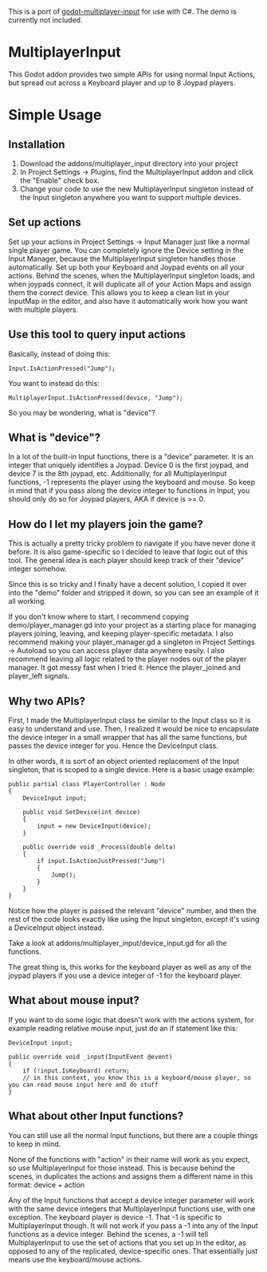 This is a port of [godot-multiplayer-input](https://github.com/matjlars/godot-multiplayer-input) for use with C#. The demo is currently not included.

# MultiplayerInput

This Godot addon provides two simple APIs for using normal Input Actions, but spread out across a Keyboard player and up to 8 Joypad players.


# Simple Usage

## Installation
1. Download the addons/multiplayer_input directory into your project
1. In Project Settings -> Plugins, find the MultiplayerInput addon and click the "Enable" check box.
1. Change your code to use the new MultiplayerInput singleton instead of the Input singleton anywhere you want to support multiple devices.

## Set up actions
Set up your actions in Project Settings -> Input Manager just like a normal single player game.
You can completely ignore the Device setting in the Input Manager, because the MultiplayerInput singleton handles those automatically.
Set up both your Keyboard and Joypad events on all your actions.
Behind the scenes, when the MultiplayerInput singleton loads, and when joypads connect, it will duplicate all of your Action Maps and assign them the correct device.
This allows you to keep a clean list in your InputMap in the editor, and also have it automatically work how you want with multiple players.

## Use this tool to query input actions
Basically, instead of doing this:

```
Input.IsActionPressed("Jump");
```

You want to instead do this:

```
MultiplayerInput.IsActionPressed(device, "Jump");
```

So you may be wondering, what is "device"?

## What is "device"?
In a lot of the built-in Input functions, there is a "device" parameter.
It is an integer that uniquely identifies a Joypad.
Device 0 is the first joypad, and device 7 is the 8th joypad, etc.
Additionally, for all MultiplayerInput functions, -1 represents the player using the keyboard and mouse.
So keep in mind that if you pass along the device integer to functions in Input, you should only do so for Joypad players, AKA if device is >= 0.

## How do I let my players join the game?
This is actually a pretty tricky problem to navigate if you have never done it before.
It is also game-specific so I decided to leave that logic out of this tool.
The general idea is each player should keep track of their "device" integer somehow.

Since this is so tricky and I finally have a decent solution, I copied it over into the "demo" folder and stripped it down, so you can see an example of it all working.

If you don't know where to start, I recommend copying demo/player_manager.gd into your project as a starting place for managing players joining, leaving, and keeping player-specific metadata.
I also recommend making your player_manager.gd a singleton in Project Settings -> Autoload so you can access player data anywhere easily.
I also recommend leaving all logic related to the player nodes out of the player manager. It got messy fast when I tried it. Hence the player_joined and player_left signals.

## Why two APIs?
First, I made the MultiplayerInput class be similar to the Input class so it is easy to understand and use.
Then, I realized it would be nice to encapsulate the device integer in a small wrapper that has all the same functions, but passes the device integer for you.
Hence the DeviceInput class.

In other words, it is sort of an object oriented replacement of the Input singleton, that is scoped to a single device.
Here is a basic usage example:

```
public partial class PlayerController : Node
{
    DeviceInput input;

    public void SetDevice(int device)
    {
        input = new DeviceInput(device);
    }

    public override void _Process(double delta)
    {
        if input.IsActionJustPressed("Jump") 
        {
            Jump();
        }
    }
}

```

Notice how the player is passed the relevant "device" number, and then the rest of the code looks exactly like using the Input singleton, except it's using a DeviceInput object instead.

Take a look at addons/multiplayer_input/device_input.gd for all the functions.

The great thing is, this works for the keyboard player as well as any of the joypad players if you use a device integer of -1 for the keyboard player.

## What about mouse input?
If you want to do some logic that doesn't work with the actions system, for example reading relative mouse input, just do an if statement like this:

```
DeviceInput input;

public override void _input(InputEvent @event)
{
    if (!input.IsKeyboard) return;
    // in this context, you know this is a keyboard/mouse player, so you can read mouse input here and do stuff
}
```

## What about other Input functions?
You can still use all the normal Input functions, but there are a couple things to keep in mind.

None of the functions with "action" in their name will work as you expect, so use MultiplayerInput for those instead.
This is because behind the scenes, in duplicates the actions and assigns them a different name in this format: device + action

Any of the Input functions that accept a device integer parameter will work with the same device integers that MultiplayerInput functions use, with one exception.
The keyboard player is device -1.
That -1 is specific to MultiplayerInput though.
It will not work if you pass a -1 into any of the Input functions as a device integer.
Behind the scenes, a -1 will tell MultiplayerInput to use the set of actions that you set up in the editor, as opposed to any of the replicated, device-specific ones.
That essentially just means use the keyboard/mouse actions.
